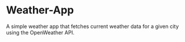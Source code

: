 # Weather-App
A simple weather app that fetches current weather data for a given city using the OpenWeather API.
